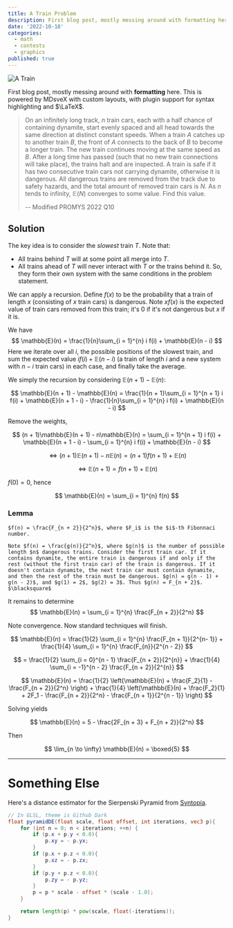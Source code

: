 ```yaml
---
title: A Train Problem
description: First blog post, mostly messing around with formatting here. This is powered by MDsveX with custom layouts, with plugin support for syntax highlighting and LaTeX.
date: '2022-10-18'
categories:
  - math
  - contests
  - graphics
published: true
---
```


![A Train](https://upload.wikimedia.org/wikipedia/commons/f/f9/CN_8015%2C_5690_and_5517_Hinton_-_Jasper.jpg)

First blog post, mostly messing around with **formatting** here. This is powered by MDsveX with custom layouts, with plugin support for syntax highlighting and $\LaTeX$.

> On an infinitely long track,
> $n$ train cars, each with a half chance of containing dynamite,
> start evenly spaced and all head towards the same direction at distinct
> constant speeds. When a train $A$ catches up to another train $B$,
> the front of $A$ connects to the back of $B$ to become a longer train.
> The new train continues moving at the same speed as $B$.
> After a long time has passed (such that no new train connections
>  will take place), the trains halt and are inspected.
> A train is safe if it has two consecutive train cars not
> carrying dynamite, otherwise it is dangerous. All dangerous
> trains are removed from the track due to safety hazards,
> and the total amount of removed train cars is $N$.
> As $n$ tends to infinity, $\mathbb{E}(N)$
> converges to some value. Find this value.
> 
> -- Modified PROMYS 2022 Q10

## Solution

The key idea is to consider the *slowest* train $T$. Note that:

- All trains behind $T$ will at some point all merge into $T$. 
- All trains ahead of $T$ will never interact with $T$ or the trains behind it. So, they form their own system with the same conditions in the problem statement.

We can apply a recursion. Define $f(x)$ to be the probability that a train of length $x$ (consisting of $x$ train cars) is dangerous. Note $xf(x)$ is the expected value of train cars removed from this train; it's 0 if it's not dangerous but $x$ if it is.

We have
$$
\mathbb{E}(n) = \frac{1}{n}\sum_{i = 1}^{n} i f(i) + \mathbb{E}(n - i)
$$
Here we iterate over all $i$, the possible positions of the slowest train, and sum the expected value $i f(i) + \mathbb{E}(n - i)$ (a train of length $i$ and a new system with $n - i$ train cars) in each case, and finally take the average.

We simply the recursion by considering $\mathbb{E}(n + 1) - \mathbb{E}(n)$:

$$
\mathbb{E}(n + 1) - \mathbb{E}(n) = \frac{1}{n + 1}\sum_{i = 1}^{n + 1} i f(i) + \mathbb{E}(n + 1 - i) - \frac{1}{n}\sum_{i = 1}^{n} i f(i) + \mathbb{E}(n - i)
$$

Remove the weights,

$$
(n + 1)\mathbb{E}(n + 1) - n\mathbb{E}(n) = \sum_{i = 1}^{n + 1} i f(i) + \mathbb{E}(n + 1 - i) - \sum_{i = 1}^{n} i f(i) + \mathbb{E}(n - i)
$$

$$
\iff (n + 1)\mathbb{E}(n + 1) - n\mathbb{E}(n) = (n + 1)f(n + 1) + \mathbb{E}(n)
$$

$$
\iff \mathbb{E}(n + 1) = f(n + 1) + \mathbb{E}(n)
$$

$f(0) = 0$, hence 

$$
\mathbb{E}(n) = \sum_{i = 1}^{n} f(n)
$$

### Lemma
    $f(n) = \frac{F_{n + 2}}{2^n}$, where $F_i$ is the $i$-th Fibonnaci number.

    Note $f(n) = \frac{g(n)}{2^n}$, where $g(n)$ is the number of possible length $n$ dangerous trains. Consider the first train car. If it contains dynamite, the entire train is dangerous if and only if the rest (without the first train car) of the train is dangerous. If it doesn't contain dynamite, the next train car must contain dynamite, and then the rest of the train must be dangerous. $g(n) = g(n - 1) + g(n - 2)$, and $g(1) = 2$, $g(2) = 3$. Thus $g(n) = F_{n + 2}$. $\blacksquare$

It remains to determine 
$$
\mathbb{E}(n) = \sum_{i = 1}^{n} \frac{F_{n + 2}}{2^n}
$$

Note convergence. Now standard techniques will finish.

$$
\mathbb{E}(n) = \frac{1}{2} \sum_{i = 1}^{n} \frac{F_{n + 1}}{2^{n- 1}} + \frac{1}{4} \sum_{i = 1}^{n} \frac{F_{n}}{2^{n - 2}}
$$

$$
= \frac{1}{2} \sum_{i = 0}^{n - 1} \frac{F_{n + 2}}{2^{n}} + \frac{1}{4} \sum_{i = -1}^{n - 2} \frac{F_{n + 2}}{2^{n}}
$$

$$
\mathbb{E}(n) = \frac{1}{2} \left(\mathbb{E}(n) + \frac{F_2}{1} - \frac{F_{n + 2}}{2^n} \right) + \frac{1}{4} \left(\mathbb{E}(n) + \frac{F_2}{1} + 2F_1 - \frac{F_{n + 2}}{2^n} - \frac{F_{n + 1}}{2^{n - 1}} \right)
$$

Solving yields

$$
\mathbb{E}(n) = 5 - \frac{2F_{n + 3} + F_{n + 2}}{2^n}
$$

Then 

$$
\lim_{n \to \infty} \mathbb{E}(n) = \boxed{5}
$$

---

# Something Else

Here's a distance estimator for the Sierpenski Pyramid from [Syntopia](http://blog.hvidtfeldts.net/index.php/2011/08/distance-estimated-3d-fractals-iii-folding-space/).

```glsl
// In GLSL, theme is Github Dark 
float pyramidDE(float scale, float offset, int iterations, vec3 p){
    for (int n = 0; n < iterations; ++n) {
        if (p.x + p.y < 0.0){ 
            p.xy = - p.yx;
        } 
        if (p.x + p.z < 0.0){ 
            p.xz = - p.zx;
        } 
        if (p.y + p.z < 0.0){ 
            p.zy = - p.yz;
        } 
        p = p * scale - offset * (scale - 1.0);
    }

    return length(p) * pow(scale, float(-iterations));
}
```